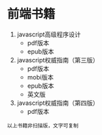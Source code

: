 # 前端书籍

1. javascript高级程序设计
	- pdf版本
	- epub版本 
2. javascript权威指南（第三版）
	- pdf版本
	- mobi版本
	- epub版本
	- 英文版
3. javascript权威指南（第四版）
	- pdf版本
	
	
`以上书籍非扫描版，文字可复制`
	
